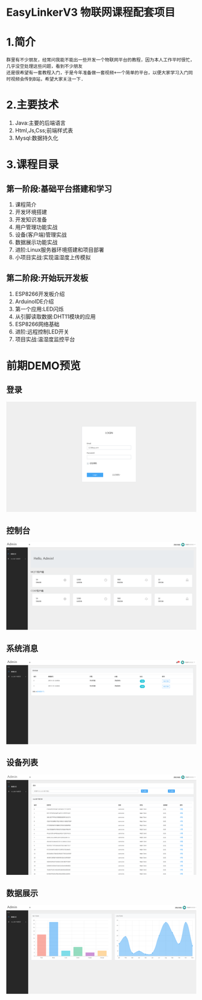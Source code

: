 # EasyLinkerV3 物联网课程配套项目
# 1.简介
```
群里有不少朋友，经常问我能不能出一些开发一个物联网平台的教程，因为本人工作平时很忙，几乎没空处理这些问题，看到不少朋友
还是很希望有一套教程入门，于是今年准备做一套视频+一个简单的平台，以便大家学习入门同时视频会传到B站，希望大家关注一下.
```
# 2.主要技术

1. Java:主要的后端语言
2. Html,Js,Css;前端样式表
3. Mysql:数据持久化

# 3.课程目录
## 第一阶段:基础平台搭建和学习
1. 课程简介
2. 开发环境搭建
3. 开发知识准备
4. 用户管理功能实战
5. 设备(客户端)管理实战
6. 数据展示功能实战
7. 进阶:Linux服务器环境搭建和项目部署
8. 小项目实战:实现温湿度上传模拟

## 第二阶段:开始玩开发板

1. ESP8266开发板介绍
2. ArduinoIDE介绍
3. 第一个应用:LED闪烁
4. 从引脚读取数据:DHT11模块的应用
5. ESP8266网络基础
6. 进阶:远程控制LED开关
7. 项目实战:温湿度监控平台

# 前期DEMO预览
## 登录
![picture](./screenshot/1.png)
## 控制台
![picture](./screenshot/2.png)
## 系统消息
![picture](./screenshot/3.png)
## 设备列表
![picture](./screenshot/4.png)
## 数据展示
![picture](./screenshot/5.png)
